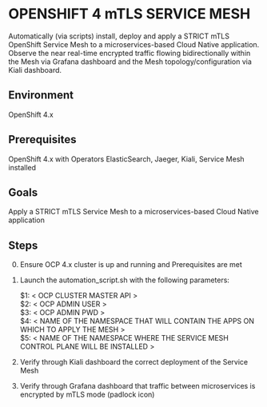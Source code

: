 # OPENSHIFT 4 mTLS SERVICE MESH
Automatically (via scripts) install, deploy and apply a STRICT mTLS OpenShift Service Mesh to a microservices-based Cloud Native application.
Observe the near real-time encrypted traffic flowing bidirectionally within the Mesh via Grafana dashboard and the Mesh topology/configuration via Kiali dashboard.

## Environment
OpenShift 4.x

## Prerequisites
OpenShift 4.x with Operators ElasticSearch, Jaeger, Kiali, Service Mesh installed

## Goals
Apply a STRICT mTLS Service Mesh to a microservices-based Cloud Native application

## Steps
0. Ensure OCP 4.x cluster is up and running and Prerequisites are met

1. Launch the automation_script.sh with the following parameters:
   
   $1: < OCP CLUSTER MASTER API > <br/>
   $2: < OCP ADMIN USER > <br/>
   $3: < OCP ADMIN PWD > <br/>
   $4: < NAME OF THE NAMESPACE THAT WILL CONTAIN THE APPS ON WHICH TO APPLY THE MESH > <br/>
   $5: < NAME OF THE NAMESPACE WHERE THE SERVICE MESH CONTROL PLANE WILL BE INSTALLED > <br/>

2. Verify through Kiali dashboard the correct deployment of the Service Mesh

3. Verify through Grafana dashboard that traffic between microservices is encrypted by mTLS mode (padlock icon)
